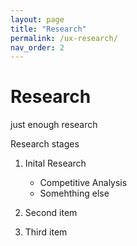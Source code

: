 ```yaml
---
layout: page
title: "Research"
permalink: /ux-research/
nav_order: 2
---
```


# Research

just enough research

Research stages
1. Inital Research
    - Competitive Analysis
    - Somehthing else

2. Second item
3. Third item
